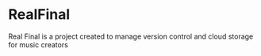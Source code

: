 # RealFinal
Real Final is a project created to manage version control and cloud storage for music creators
